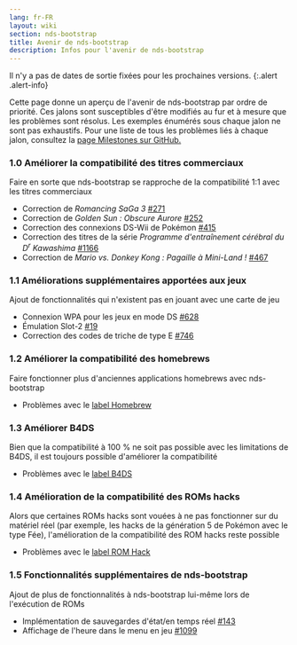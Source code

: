 ```yaml
---
lang: fr-FR
layout: wiki
section: nds-bootstrap
title: Avenir de nds-bootstrap
description: Infos pour l'avenir de nds-bootstrap
---
```


Il n'y a pas de dates de sortie fixées pour les prochaines versions.
{:.alert .alert-info}

Cette page donne un aperçu de l'avenir de nds-bootstrap par ordre de priorité. Ces jalons sont susceptibles d'être modifiés au fur et à mesure que les problèmes sont résolus. Les exemples énumérés sous chaque jalon ne sont pas exhaustifs. Pour une liste de tous les problèmes liés à chaque jalon, consultez la [page Milestones sur GitHub.](https://github.com/DS-Homebrew/nds-bootstrap/milestones)

### 1.0 Améliorer la compatibilité des titres commerciaux
Faire en sorte que nds-bootstrap se rapproche de la compatibilité 1:1 avec les titres commerciaux
- Correction de *Romancing SaGa 3* [#271](https://github.com/DS-Homebrew/nds-bootstrap/issues/271)
- Correction de *Golden Sun : Obscure Aurore* [#252](https://github.com/DS-Homebrew/nds-bootstrap/issues/252)
- Correction des connexions DS-Wii de Pokémon [#415](https://github.com/DS-Homebrew/nds-bootstrap/issues/415)
- Correction des titres de la série *Programme d'entraînement cérébral du D<sup>r</sup> Kawashima* [#1166](https://github.com/DS-Homebrew/nds-bootstrap/issues/1166)
- Correction de *Mario vs. Donkey Kong : Pagaille à Mini-Land !* [#467](https://github.com/DS-Homebrew/nds-bootstrap/issues/467)

### 1.1 Améliorations supplémentaires apportées aux jeux
Ajout de fonctionnalités qui n'existent pas en jouant avec une carte de jeu
- Connexion WPA pour les jeux en mode DS [#628](https://github.com/DS-Homebrew/nds-bootstrap/issues/628)
- Émulation Slot-2 [#19](https://github.com/DS-Homebrew/nds-bootstrap/issues/19)
- Correction des codes de triche de type E [#746](https://github.com/DS-Homebrew/nds-bootstrap/issues/746)

### 1.2 Améliorer la compatibilité des homebrews
Faire fonctionner plus d'anciennes applications homebrews avec nds-bootstrap
- Problèmes avec le [label Homebrew](https://github.com/DS-Homebrew/nds-bootstrap/labels/Homebrew)

### 1.3 Améliorer B4DS
Bien que la compatibilité à 100 % ne soit pas possible avec les limitations de B4DS, il est toujours possible d'améliorer la compatibilité
- Problèmes avec le [label B4DS](https://github.com/DS-Homebrew/nds-bootstrap/labels/B4DS)

### 1.4 Amélioration de la compatibilité des ROMs hacks
Alors que certaines ROMs hacks sont vouées à ne pas fonctionner sur du matériel réel (par exemple, les hacks de la génération 5 de Pokémon avec le type Fée), l'amélioration de la compatibilité des ROM hacks reste possible
- Problèmes avec le [label ROM Hack](https://github.com/DS-Homebrew/nds-bootstrap/issues?q=is%3Aopen+is%3Aissue+label%3A%22ROM+Hack%22)

### 1.5 Fonctionnalités supplémentaires de nds-bootstrap
Ajout de plus de fonctionnalités à nds-bootstrap lui-même lors de l'exécution de ROMs
- Implémentation de sauvegardes d'état/en temps réel [#143](https://github.com/DS-Homebrew/nds-bootstrap/issues/143)
- Affichage de l'heure dans le menu en jeu [#1099](https://github.com/DS-Homebrew/nds-bootstrap/issues/1099)